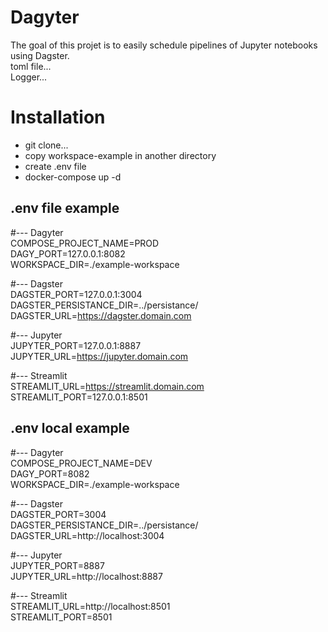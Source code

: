 # Dagyter
The goal of this projet is to easily schedule pipelines of Jupyter notebooks using Dagster.  
toml file...  
Logger...  


# Installation
- git clone...  
- copy workspace-example in another directory  
- create .env file  
- docker-compose up -d  

## .env file example
#--- Dagyter  
COMPOSE_PROJECT_NAME=PROD  
DAGY_PORT=127.0.0.1:8082  
WORKSPACE_DIR=./example-workspace  
  
#--- Dagster  
DAGSTER_PORT=127.0.0.1:3004  
DAGSTER_PERSISTANCE_DIR=../persistance/  
DAGSTER_URL=https://dagster.domain.com  
  
#--- Jupyter  
JUPYTER_PORT=127.0.0.1:8887  
JUPYTER_URL=https://jupyter.domain.com   
  
#--- Streamlit  
STREAMLIT_URL=https://streamlit.domain.com  
STREAMLIT_PORT=127.0.0.1:8501  
  
## .env local example  
#--- Dagyter  
COMPOSE_PROJECT_NAME=DEV  
DAGY_PORT=8082  
WORKSPACE_DIR=./example-workspace  
  
#--- Dagster  
DAGSTER_PORT=3004  
DAGSTER_PERSISTANCE_DIR=../persistance/  
DAGSTER_URL=http://localhost:3004  
  
#--- Jupyter  
JUPYTER_PORT=8887  
JUPYTER_URL=http://localhost:8887  
  
#--- Streamlit  
STREAMLIT_URL=http://localhost:8501  
STREAMLIT_PORT=8501  
